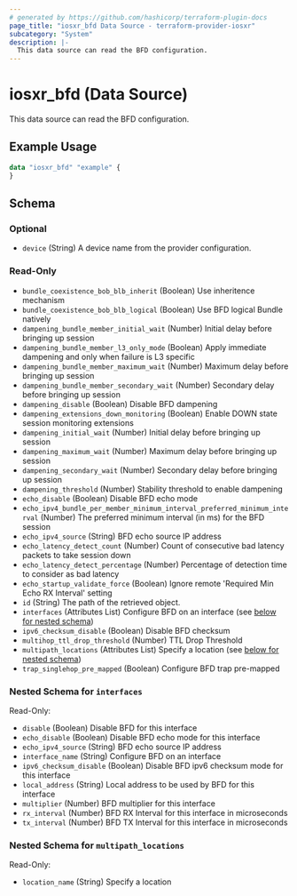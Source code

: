```yaml
---
# generated by https://github.com/hashicorp/terraform-plugin-docs
page_title: "iosxr_bfd Data Source - terraform-provider-iosxr"
subcategory: "System"
description: |-
  This data source can read the BFD configuration.
---
```


# iosxr_bfd (Data Source)

This data source can read the BFD configuration.

## Example Usage

```terraform
data "iosxr_bfd" "example" {
}
```

<!-- schema generated by tfplugindocs -->
## Schema

### Optional

- `device` (String) A device name from the provider configuration.

### Read-Only

- `bundle_coexistence_bob_blb_inherit` (Boolean) Use inheritence mechanism
- `bundle_coexistence_bob_blb_logical` (Boolean) Use BFD logical Bundle natively
- `dampening_bundle_member_initial_wait` (Number) Initial delay before bringing up session
- `dampening_bundle_member_l3_only_mode` (Boolean) Apply immediate dampening and only when failure is L3 specific
- `dampening_bundle_member_maximum_wait` (Number) Maximum delay before bringing up session
- `dampening_bundle_member_secondary_wait` (Number) Secondary delay before bringing up session
- `dampening_disable` (Boolean) Disable BFD dampening
- `dampening_extensions_down_monitoring` (Boolean) Enable DOWN state session monitoring extensions
- `dampening_initial_wait` (Number) Initial delay before bringing up session
- `dampening_maximum_wait` (Number) Maximum delay before bringing up session
- `dampening_secondary_wait` (Number) Secondary delay before bringing up session
- `dampening_threshold` (Number) Stability threshold to enable dampening
- `echo_disable` (Boolean) Disable BFD echo mode
- `echo_ipv4_bundle_per_member_minimum_interval_preferred_minimum_interval` (Number) The preferred minimum interval (in ms) for the BFD session
- `echo_ipv4_source` (String) BFD echo source IP address
- `echo_latency_detect_count` (Number) Count of consecutive bad latency packets to take session down
- `echo_latency_detect_percentage` (Number) Percentage of detection time to consider as bad latency
- `echo_startup_validate_force` (Boolean) Ignore remote 'Required Min Echo RX Interval' setting
- `id` (String) The path of the retrieved object.
- `interfaces` (Attributes List) Configure BFD on an interface (see [below for nested schema](#nestedatt--interfaces))
- `ipv6_checksum_disable` (Boolean) Disable BFD checksum
- `multihop_ttl_drop_threshold` (Number) TTL Drop Threshold
- `multipath_locations` (Attributes List) Specify a location (see [below for nested schema](#nestedatt--multipath_locations))
- `trap_singlehop_pre_mapped` (Boolean) Configure BFD trap pre-mapped

<a id="nestedatt--interfaces"></a>
### Nested Schema for `interfaces`

Read-Only:

- `disable` (Boolean) Disable BFD for this interface
- `echo_disable` (Boolean) Disable BFD echo mode for this interface
- `echo_ipv4_source` (String) BFD echo source IP address
- `interface_name` (String) Configure BFD on an interface
- `ipv6_checksum_disable` (Boolean) Disable BFD ipv6 checksum mode for this interface
- `local_address` (String) Local address to be used by BFD for this interface
- `multiplier` (Number) BFD multiplier for this interface
- `rx_interval` (Number) BFD RX Interval for this interface in microseconds
- `tx_interval` (Number) BFD TX Interval for this interface in microseconds


<a id="nestedatt--multipath_locations"></a>
### Nested Schema for `multipath_locations`

Read-Only:

- `location_name` (String) Specify a location
